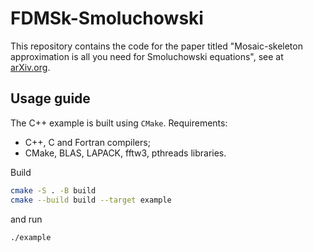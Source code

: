 # FDMSk-Smoluchowski
This repository contains the code for the paper titled "Mosaic-skeleton approximation is all you need for Smoluchowski equations", see at [arXiv.org](https://arxiv.org/abs/2501.10206).


## Usage guide
The C++ example is built using `CMake`.
Requirements:
* C++, C and Fortran compilers;
* CMake, BLAS, LAPACK, fftw3, pthreads libraries.


Build
```bash
cmake -S . -B build
cmake --build build --target example
```
and run
```bash
./example
```
